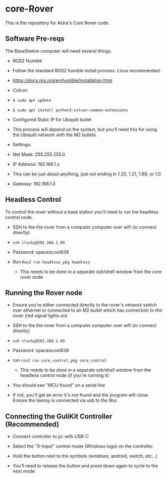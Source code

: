 # core-Rover
This is the repository for Astra's Core Rover code. 

## Software Pre-reqs


The BaseStation computer will need several things.

- ROS2 Humble

- Follow the standard ROS2 humble install process. Linux recommended.

- https://docs.ros.org/en/humble/Installation.html

- Colcon

- `$ sudo apt update`

- `$ sudo apt install python3-colcon-common-extensions`

- Configured Static IP for Ubiquiti bullet

- This process will depend on the system, but you'll need this for using the Ubiquiti network with the M2 bullets.

- Settings:

- Net Mask: 255.255.255.0

- IP Address: 192.168.1.x

- This can be just about anything, just not ending in 1.20, 1.21, 1.69, or 1.0

- Gateway: 192.168.1.0
  

## Headless Control

  To control the rover without a base station you'll need to run the headless control node. 
  
- SSH to the the rover from a computer computer over wifi (or connect directly)

- `ssh clucky@192.168.1.69`

- Password: spaceiscool639

- Run `Ros2 run headless_pkg headless`
	- This needs to be done in a separate ssh/shell window from the core rover node

  

## Running the Rover node
  

- Ensure you're either connected directly to the rover's network switch over ethernet or connected to an M2 bullet which has connection to the rover (red signal lights on)

- SSH to the the rover from a computer computer over wifi (or connect directly)

- `ssh clucky@192.168.1.69`

- Password: spaceiscool639

- run `ros2 run core_control_pkg core_control`
	- This needs to be done in a separate ssh/shell window from the headless control node (if you're running it)

- You should see "MCU found" on a serial line

- If not, you'll get an error it's not found and the program will close. Ensure the teensy is connected via usb to the Nuc

  

## Connecting the GuliKit Controller (Recommended)

  

- Connect controller to pc with USB-C

- Select the "X-Input" control mode (Windows logo) on the controller.

- Hold the button next to the symbols (windows, android, switch, etc...)

- You'll need to release the button and press down again to cycle to the next mode


